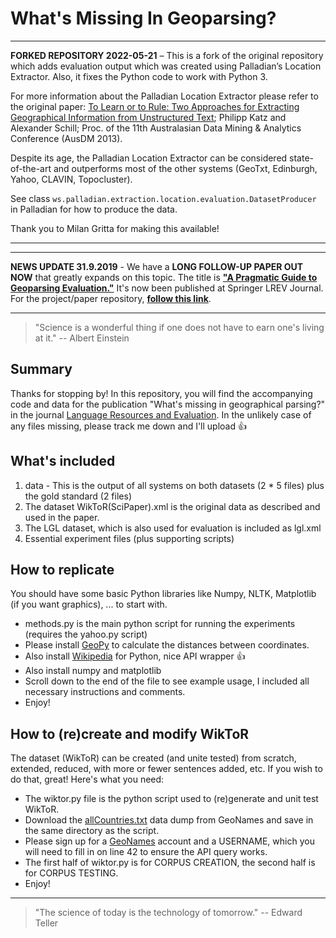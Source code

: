 # What's Missing In Geoparsing?

***
**FORKED REPOSITORY 2022-05-21** – This is a fork of the original repository which adds evaluation output which was created using Palladian’s Location Extractor. Also, it fixes the Python code to work with Python 3.

For more information about the Palladian Location Extractor please refer to the original paper: <a href="http://philippkatz.de/AusDM-Location-Extraction.pdf">To Learn or to Rule: Two Approaches for Extracting Geographical Information from Unstructured Text</a>; Philipp Katz and Alexander Schill; Proc. of the 11th Australasian Data Mining & Analytics Conference (AusDM 2013).

Despite its age, the Palladian Location Extractor can be considered state-of-the-art and outperforms most of the other systems (GeoTxt, Edinburgh, Yahoo, CLAVIN, Topocluster).

See class `ws.palladian.extraction.location.evaluation.DatasetProducer` in Palladian for how to produce the data.

Thank you to Milan Gritta for making this available!
***

***
**NEWS UPDATE 31.9.2019** - We have a **LONG FOLLOW-UP PAPER OUT NOW** that greatly expands on this topic. The title is **["A Pragmatic Guide to Geoparsing Evaluation."](https://link.springer.com/article/10.1007/s10579-019-09475-3)** It's now been published at Springer LREV Journal. For the project/paper repository, **[follow this link](https://github.com/milangritta/Pragmatic-Guide-to-Geoparsing-Evaluation)**.
***

> "Science is a wonderful thing if one does not have to earn one's living at it." -- Albert Einstein

## Summary

Thanks for stopping by! In this repository, you will find the accompanying code and data for the publication "What's missing in geographical parsing?" in the journal [Language Resources and Evaluation]( https://link.springer.com/article/10.1007/s10579-017-9385-8). In the unlikely case of any files missing, please track me down and I'll upload :+1:

## What's included

1. data - This is the output of all systems on both datasets (2 * 5 files) plus the gold standard (2 files) 
2. The dataset WikToR(SciPaper).xml is the original data as described and used in the paper.
3. The LGL dataset, which is also used for evaluation is included as lgl.xml
4. Essential experiment files (plus supporting scripts)

## How to replicate

You should have some basic Python libraries like Numpy, NLTK, Matplotlib (if you want graphics), ... to start with.
* methods.py is the main python script for running the experiments (requires the yahoo.py script)
* Please install [GeoPy](https://pypi.python.org/pypi/geopy/1.11.0) to calculate the distances between coordinates.
* Also install [Wikipedia](https://pypi.python.org/pypi/wikipedia/) for Python, nice API wrapper :+1:
* Also install numpy and matplotlib
* Scroll down to the end of the file to see example usage, I included all necessary instructions and comments. 
* Enjoy!

## How to (re)create and modify WikToR

The dataset (WikToR) can be created (and unite tested) from scratch, extended, reduced, with more or fewer sentences added, etc. If you wish to do that, great! Here's what you need:
* The wiktor.py file is the python script used to (re)generate and unit test WikToR.
* Download the [allCountries.txt](http://download.geonames.org/export/dump/) data dump from GeoNames and save in the same directory as the script.
* Please sign up for a [GeoNames](http://www.geonames.org/login) account and a USERNAME, which you will need to fill in on line 42 to ensure the API query works.
* The first half of wiktor.py is for CORPUS CREATION, the second half is for CORPUS TESTING.
* Enjoy!

---
> "The science of today is the technology of tomorrow." -- Edward Teller
